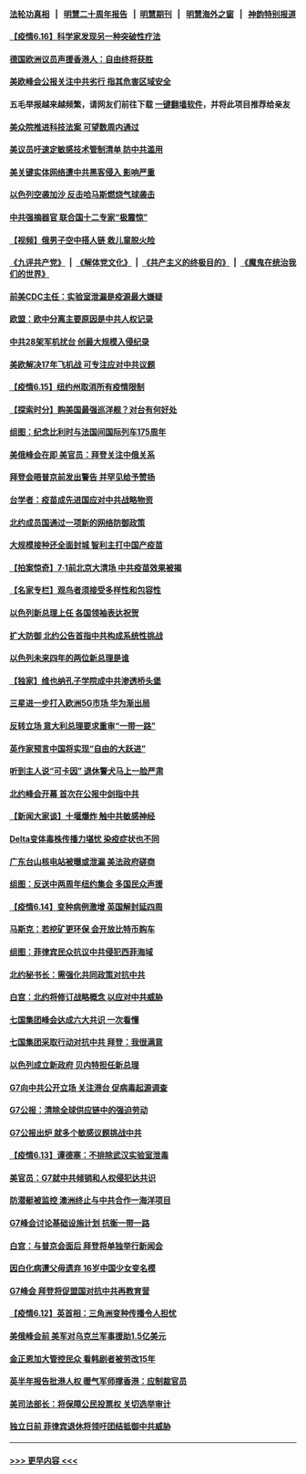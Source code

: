 #### [法轮功真相](https://github.com/gfw-breaker/truth/blob/master/README.md?t=0) &nbsp;&nbsp;|&nbsp;&nbsp; [明慧二十周年报告](https://github.com/gfw-breaker/mh-reports/blob/master/README.md?t=0) &nbsp;&nbsp;|&nbsp;&nbsp;[明慧期刊](https://github.com/gfw-breaker/mh-qikan) &nbsp;&nbsp;|&nbsp;&nbsp; [明慧海外之窗](https://github.com/gfw-breaker/mh-news/blob/master/README.md?t=0) &nbsp;&nbsp;|&nbsp;&nbsp; [神韵特别报道](https://github.com/gfw-breaker/mh-news/blob/master/shenyun.md?t=0)
#### [【疫情6.16】科学家发现另一种突破性疗法](../pages/nsc418/n13025692.md?t=06162051) 
#### [德国欧洲议员声援香港人：自由终将获胜](../pages/nsc418/n13025597.md?t=06162051) 
#### [美欧峰会公报关注中共劣行 指其危害区域安全](../pages/nsc418/n13025656.md?t=06162051) 
#### 五毛举报越来越频繁，请网友们前往下载 [一键翻墙软件](https://github.com/gfw-breaker/ssr-accounts)，并将此项目推荐给亲友
#### [美众院推进科技法案 可望数周内通过](../pages/nsc418/n13025350.md?t=06162051) 
#### [美议员吁速定敏感技术管制清单 防中共滥用](../pages/nsc418/n13024937.md?t=06162051) 
#### [美关键实体网络遭中共黑客侵入 影响严重](../pages/nsc418/n13024625.md?t=06162051) 
#### [以色列空袭加沙 反击哈马斯燃烧气球袭击](../pages/nsc418/n13024718.md?t=06162051) 
#### [中共强摘器官 联合国十二专家“极震惊”](../pages/nsc418/n13024313.md?t=06162051) 
#### [【视频】俄男子空中搭人链 救儿童脱火险](../pages/nsc418/n13024084.md?t=06162051) 
#### [《九评共产党》](https://github.com/begood0513/9ping.md/blob/master/README.md) &nbsp;|&nbsp; [《解体党文化》](../../../../jtdwh.md/blob/master/README.md)  &nbsp;|&nbsp; [《共产主义的终极目的》](../../../../gczydzjmd.md/blob/master/README.md) &nbsp;|&nbsp; [《魔鬼在统治我们的世界》](../../../../mgztzwmdsj.md/blob/master/README.md) 
#### [前美CDC主任：实验室泄漏是疫源最大嫌疑](../pages/nsc418/n13024130.md?t=06162051) 
#### [欧盟：欧中分离主要原因是中共人权记录](../pages/nsc418/n13023933.md?t=06162051) 
#### [中共28架军机扰台 创最大规模入侵纪录](../pages/nsc418/n13023780.md?t=06162051) 
#### [美欧解决17年飞机战 可专注应对中共议题](../pages/nsc418/n13023516.md?t=06162051) 
#### [【疫情6.15】纽约州取消所有疫情限制](../pages/nsc418/n13023125.md?t=06162051) 
#### [【探索时分】购美国最强巡洋舰？对台有何好处](../pages/nsc418/n13021908.md?t=06162051) 
#### [组图：纪念比利时与法国间国际列车175周年](../pages/nsc418/n13022917.md?t=06162051) 
#### [美俄峰会在即 美官员：拜登关注中俄关系](../pages/nsc418/n13022891.md?t=06162051) 
#### [拜登会晤普京前发出警告 并罕见给予赞扬](../pages/nsc418/n13022468.md?t=06162051) 
#### [台学者：疫苗成先进国应对中共战略物资](../pages/nsc418/n13022441.md?t=06162051) 
#### [北约成员国通过一项新的网络防御政策](../pages/nsc418/n13022233.md?t=06162051) 
#### [大规模接种还全面封城 智利主打中国产疫苗](../pages/nsc418/n13022053.md?t=06162051) 
#### [【拍案惊奇】7‧1前北京大清场 中共疫苗效果被揭](../pages/nsc418/n13020472.md?t=06162051) 
#### [【名家专栏】观鸟者须接受多样性和包容性](../pages/nsc418/n13021151.md?t=06162051) 
#### [以色列新总理上任 各国领袖表达祝贺](../pages/nsc418/n13021838.md?t=06162051) 
#### [扩大防御 北约公告首指中共构成系统性挑战](../pages/nsc418/n13021758.md?t=06162051) 
#### [以色列未来四年的两位新总理是谁](../pages/nsc418/n13021459.md?t=06162051) 
#### [【独家】维也纳孔子学院成中共渗透桥头堡](../pages/nsc418/n12990081.md?t=06162051) 
#### [三星进一步打入欧洲5G市场 华为渐出局](../pages/nsc418/n13021536.md?t=06162051) 
#### [反转立场 意大利总理要求重审“一带一路”](../pages/nsc418/n13021413.md?t=06162051) 
#### [英作家预言中国将实现“自由的大跃进”](../pages/nsc418/n13021279.md?t=06162051) 
#### [听到主人说“可卡因” 退休警犬马上一脸严肃](../pages/nsc418/n13020801.md?t=06162051) 
#### [北约峰会开幕 首次在公报中剑指中共](../pages/nsc418/n13021423.md?t=06162051) 
#### [【新闻大家谈】十堰爆炸 触中共敏感神经](../pages/nsc418/n13021116.md?t=06162051) 
#### [Delta变体毒株传播力堪忧 染疫症状也不同](../pages/nsc418/n13021222.md?t=06162051) 
#### [广东台山核电站被曝或泄漏 美法政府磋商](../pages/nsc418/n13021195.md?t=06162051) 
#### [组图：反送中两周年纽约集会 多国民众声援](../pages/nsc418/n13020943.md?t=06162051) 
#### [【疫情6.14】变种病例激增 英国解封延四周](../pages/nsc418/n13020806.md?t=06162051) 
#### [马斯克：若挖矿更环保 会开放比特币购车](../pages/nsc418/n13020807.md?t=06162051) 
#### [组图：菲律宾民众抗议中共侵犯西菲海域](../pages/nsc418/n13020731.md?t=06162051) 
#### [北约秘书长：需强化共同政策对抗中共](../pages/nsc418/n13020371.md?t=06162051) 
#### [白宫：北约将修订战略概念 以应对中共威胁](../pages/nsc418/n13020216.md?t=06162051) 
#### [七国集团峰会达成六大共识 一次看懂](../pages/nsc418/n13019857.md?t=06162051) 
#### [七国集团采取行动对抗中共 拜登：我很满意](../pages/nsc418/n13019732.md?t=06162051) 
#### [以色列成立新政府 贝内特担任新总理](../pages/nsc418/n13019788.md?t=06162051) 
#### [G7向中共公开立场 关注港台 促病毒起源调查](../pages/nsc418/n13019759.md?t=06162051) 
#### [G7公报：清除全球供应链中的强迫劳动](../pages/nsc418/n13019695.md?t=06162051) 
#### [G7公报出炉 就多个敏感议题挑战中共](../pages/nsc418/n13019389.md?t=06162051) 
#### [【疫情6.13】谭德塞：不排除武汉实验室泄毒](../pages/nsc418/n13019005.md?t=06162051) 
#### [美官员：G7就中共倾销和人权侵犯达共识](../pages/nsc418/n13018231.md?t=06162051) 
#### [防潜艇被监控 澳洲终止与中共合作一海洋项目](../pages/nsc418/n13018180.md?t=06162051) 
#### [G7峰会讨论基础设施计划 抗衡一带一路](../pages/nsc418/n13017810.md?t=06162051) 
#### [白宫：与普京会面后 拜登将单独举行新闻会](../pages/nsc418/n13018084.md?t=06162051) 
#### [因白化病遭父母遗弃 16岁中国少女变名模](../pages/nsc418/n13016937.md?t=06162051) 
#### [G7峰会 拜登将促盟国对抗中共再教育营](../pages/nsc418/n13017649.md?t=06162051) 
#### [【疫情6.12】英首相：三角洲变种传播令人担忧](../pages/nsc418/n13017379.md?t=06162051) 
#### [美俄峰会前 美军对乌克兰军事援助1.5亿美元](../pages/nsc418/n13017229.md?t=06162051) 
#### [金正恩加大管控民众 看韩剧者被劳改15年](../pages/nsc418/n13016920.md?t=06162051) 
#### [英半年报告批港人权 暖气军师撑香港：应制裁官员](../pages/nsc418/n13017025.md?t=06162051) 
#### [美司法部长：将保障公民投票权 关切选举审计](../pages/nsc418/n13016874.md?t=06162051) 
#### [独立日前 菲律宾退休将领吁团结抵御中共威胁](../pages/nsc418/n13016402.md?t=06162051) 

----
#### [ >>> 更早内容 <<< ](../indexes/nsc418-earlier.md)
